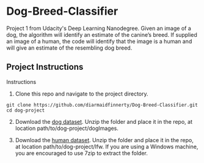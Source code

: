 # Dog-Breed-Classifier
Project 1 from Udacity's Deep Learning Nanodegree. 
Given an image of a dog, the algorithm will identify an estimate of the canine’s breed. If supplied an image of a human, the code will identify that the image is a human and will give an estimate of the resembling dog breed. 

## Project Instructions
Instructions
1. Clone this repo and navigate to the project directory. 
```
git clone https://github.com/diarmaidfinnerty/Dog-Breed-Classifier.git
cd dog-project
```

2. Download the [dog dataset](https://s3-us-west-1.amazonaws.com/udacity-aind/dog-project/dogImages.zip). Unzip the folder and place it in the repo, at location path/to/dog-project/dogImages.

3. Download the [human dataset](http://vis-www.cs.umass.edu/lfw/lfw.tgz). Unzip the folder and place it in the repo, at location path/to/dog-project/lfw. If you are using a Windows machine, you are encouraged to use 7zip to extract the folder.
